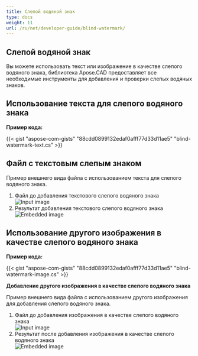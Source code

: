 ```yaml
---
title: Слепой водяной знак
type: docs
weight: 11
url: /ru/net/developer-guide/blind-watermark/
---
```


## **Слепой водяной знак**

Вы можете использовать текст или изображение в качестве слепого водяного знака, библиотека Apose.CAD предоставляет все необходимые инструменты для добавления и проверки слепых водяных знаков.

## **Использование текста для слепого водяного знака**

**Пример кода:**

{{< gist "aspose-com-gists" "88cdd0899132edaf0afff77d33d11ae5" "blind-watermark-text.cs" >}}

## **Файл с текстовым слепым знаком**

Пример внешнего вида файла с использованием текста для слепого водяного знака.

1. Файл до добавления текстового слепого водяного знака<br>
![Input image](/_assets/guide/blind-watermark/Tyrannosaurus.dxf_input.png)<br>
1. Результат добавления текстового слепого водяного знака<br>
![Embedded image](/_assets/guide/blind-watermark/Tyrannosaurus.dxf_embedded.png)

## **Использование другого изображения в качестве слепого водяного знака**

**Пример кода:**

{{< gist "aspose-com-gists" "88cdd0899132edaf0afff77d33d11ae5" "blind-watermark-image.cs" >}}

**Добавление другого изображения в качестве слепого водяного знака**

Пример внешнего вида файла с использованием другого изображения для добавления слепого водяного знака.

1. Файл до добавления изображения в качестве слепого водяного знака<br>
![Input image](/_assets/guide/blind-watermark/robot_handling_cell.dwg_input.png)<br>
1. Результат после добавления изображения в качестве слепого водяного знака<br>
![Embedded image](/_assets/guide/blind-watermark/robot_handling_cell.dwg_embedded.png)
